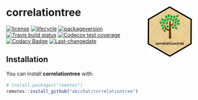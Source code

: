 
<!-- README.md is generated from README.Rmd. Please edit that file -->

# correlationtree <img src='man/figures/logo.png' align="right" height="138" />

<!-- badges: start -->

[![license](https://img.shields.io/badge/license-GPL--3-blue.svg)](https://www.gnu.org/licenses/gpl-3.0.en.html)
[![lifecycle](https://img.shields.io/badge/lifecycle-experimental-orange.svg)](https://www.tidyverse.org/lifecycle/#experimental)
[![packageversion](https://img.shields.io/badge/Package%20version-0.0.1-orange.svg)](https://github.com/abichat/correlationtree/blob/master/DESCRIPTION)
[![Travis build
status](https://travis-ci.org/abichat/correlationtree.svg?branch=master)](https://travis-ci.org/abichat/correlationtree)
[![Codecov test
coverage](https://codecov.io/gh/abichat/correlationtree/branch/master/graph/badge.svg)](https://codecov.io/gh/abichat/correlationtree?branch=master)
[![Codacy
Badge](https://api.codacy.com/project/badge/Grade/c476773bb2b848eca5c9cd8ab0551383)](https://www.codacy.com/app/abichat/correlationtree?utm_source=github.com&utm_medium=referral&utm_content=abichat/correlationtree&utm_campaign=Badge_Grade)
[![Last-changedate](https://img.shields.io/badge/last%20change-2020--03--10-yellowgreen.svg)](https://github.com/abichat/correlationtree/commits/master)
<!-- badges: end -->

## Installation

You can install **correlationtree** with:

``` r
# install.packages("remotes")
remotes::install_github("abichat/correlationtree")
```
